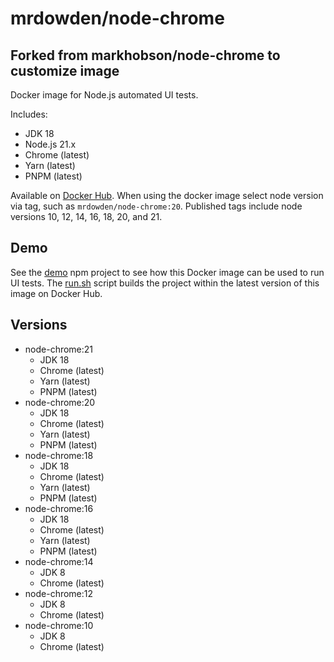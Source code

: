 # mrdowden/node-chrome
## Forked from markhobson/node-chrome to customize image

Docker image for Node.js automated UI tests.

Includes:

* JDK 18
* Node.js 21.x
* Chrome (latest)
* Yarn (latest)
* PNPM (latest)

Available on [Docker Hub](https://hub.docker.com/r/mrdowden/node-chrome/). When using the docker image select node version via tag, such as `mrdowden/node-chrome:20`. Published tags include node versions 10, 12, 14, 16, 18, 20, and 21.

## Demo

See the [demo](demo) npm project to see how this Docker image can be used to run UI tests. The [run.sh](demo/run.sh) script builds the project within the latest version of this image on Docker Hub.

## Versions

* node-chrome:21
  * JDK 18
  * Chrome (latest)
  * Yarn (latest)
  * PNPM (latest)
* node-chrome:20
  * JDK 18
  * Chrome (latest)
  * Yarn (latest)
  * PNPM (latest)
* node-chrome:18
  * JDK 18
  * Chrome (latest)
  * Yarn (latest)
  * PNPM (latest)
* node-chrome:16
  * JDK 18
  * Chrome (latest)
  * Yarn (latest)
  * PNPM (latest)
* node-chrome:14
  * JDK 8
  * Chrome (latest)
* node-chrome:12
  * JDK 8
  * Chrome (latest)
* node-chrome:10
  * JDK 8
  * Chrome (latest)
